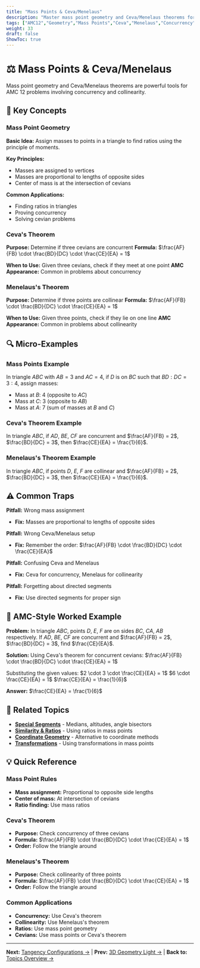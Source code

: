 ```yaml
---
title: "Mass Points & Ceva/Menelaus"
description: "Master mass point geometry and Ceva/Menelaus theorems for concurrency and collinearity problems in AMC 12."
tags: ["AMC12","Geometry","Mass Points","Ceva","Menelaus","Concurrency","Collinearity","Study Guide"]
weight: 33
draft: false
ShowToc: true
---
```


# ⚖️ Mass Points & Ceva/Menelaus

Mass point geometry and Ceva/Menelaus theorems are powerful tools for AMC 12 problems involving concurrency and collinearity.

## 🎯 Key Concepts

### Mass Point Geometry
**Basic Idea:** Assign masses to points in a triangle to find ratios using the principle of moments.

**Key Principles:**
- Masses are assigned to vertices
- Masses are proportional to lengths of opposite sides
- Center of mass is at the intersection of cevians

**Common Applications:**
- Finding ratios in triangles
- Proving concurrency
- Solving cevian problems

### Ceva's Theorem
**Purpose:** Determine if three cevians are concurrent
**Formula:** $\frac{AF}{FB} \cdot \frac{BD}{DC} \cdot \frac{CE}{EA} = 1$

**When to Use:** Given three cevians, check if they meet at one point
**AMC Appearance:** Common in problems about concurrency

### Menelaus's Theorem
**Purpose:** Determine if three points are collinear
**Formula:** $\frac{AF}{FB} \cdot \frac{BD}{DC} \cdot \frac{CE}{EA} = 1$

**When to Use:** Given three points, check if they lie on one line
**AMC Appearance:** Common in problems about collinearity

## 🔍 Micro-Examples

### Mass Points Example
In triangle $ABC$ with $AB = 3$ and $AC = 4$, if $D$ is on $BC$ such that $BD:DC = 3:4$, assign masses:
- Mass at $B$: 4 (opposite to $AC$)
- Mass at $C$: 3 (opposite to $AB$)
- Mass at $A$: 7 (sum of masses at $B$ and $C$)

### Ceva's Theorem Example
In triangle $ABC$, if $AD$, $BE$, $CF$ are concurrent and $\frac{AF}{FB} = 2$, $\frac{BD}{DC} = 3$, then $\frac{CE}{EA} = \frac{1}{6}$.

### Menelaus's Theorem Example
In triangle $ABC$, if points $D$, $E$, $F$ are collinear and $\frac{AF}{FB} = 2$, $\frac{BD}{DC} = 3$, then $\frac{CE}{EA} = \frac{1}{6}$.

## ⚠️ Common Traps

**Pitfall:** Wrong mass assignment
- **Fix:** Masses are proportional to lengths of opposite sides

**Pitfall:** Wrong Ceva/Menelaus setup
- **Fix:** Remember the order: $\frac{AF}{FB} \cdot \frac{BD}{DC} \cdot \frac{CE}{EA}$

**Pitfall:** Confusing Ceva and Menelaus
- **Fix:** Ceva for concurrency, Menelaus for collinearity

**Pitfall:** Forgetting about directed segments
- **Fix:** Use directed segments for proper sign

## 🎯 AMC-Style Worked Example

**Problem:** In triangle $ABC$, points $D$, $E$, $F$ are on sides $BC$, $CA$, $AB$ respectively. If $AD$, $BE$, $CF$ are concurrent and $\frac{AF}{FB} = 2$, $\frac{BD}{DC} = 3$, find $\frac{CE}{EA}$.

**Solution:**
Using Ceva's theorem for concurrent cevians:
$\frac{AF}{FB} \cdot \frac{BD}{DC} \cdot \frac{CE}{EA} = 1$

Substituting the given values:
$2 \cdot 3 \cdot \frac{CE}{EA} = 1$
$6 \cdot \frac{CE}{EA} = 1$
$\frac{CE}{EA} = \frac{1}{6}$

**Answer:** $\frac{CE}{EA} = \frac{1}{6}$

## 🔗 Related Topics

- [**Special Segments**](special-segments-in-triangles) - Medians, altitudes, angle bisectors
- [**Similarity & Ratios**](similarity-and-ratios) - Using ratios in mass points
- [**Coordinate Geometry**](coordinate-geometry) - Alternative to coordinate methods
- [**Transformations**](transformations) - Using transformations in mass points

## 💡 Quick Reference

### Mass Point Rules
- **Mass assignment:** Proportional to opposite side lengths
- **Center of mass:** At intersection of cevians
- **Ratio finding:** Use mass ratios

### Ceva's Theorem
- **Purpose:** Check concurrency of three cevians
- **Formula:** $\frac{AF}{FB} \cdot \frac{BD}{DC} \cdot \frac{CE}{EA} = 1$
- **Order:** Follow the triangle around

### Menelaus's Theorem
- **Purpose:** Check collinearity of three points
- **Formula:** $\frac{AF}{FB} \cdot \frac{BD}{DC} \cdot \frac{CE}{EA} = 1$
- **Order:** Follow the triangle around

### Common Applications
- **Concurrency:** Use Ceva's theorem
- **Collinearity:** Use Menelaus's theorem
- **Ratios:** Use mass point geometry
- **Cevians:** Use mass points or Ceva's theorem

---

**Next:** [Tangency Configurations →](tangency-configurations) | **Prev:** [3D Geometry Light →](3d-geometry-light) | **Back to:** [Topics Overview →](../)
